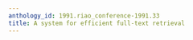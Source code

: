 ```yaml
---
anthology_id: 1991.riao_conference-1991.33
title: A system for efficient full-text retrieval
---
```

